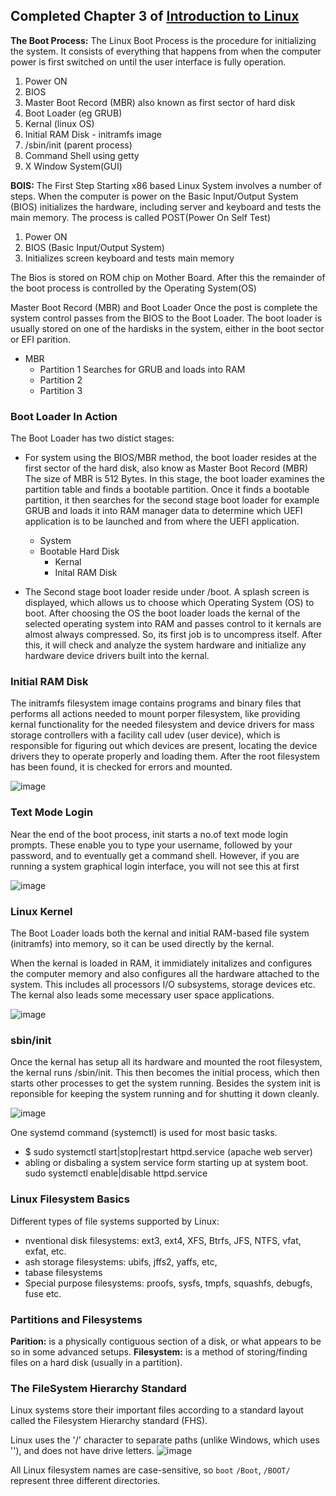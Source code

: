 ## Completed Chapter 3 of [Introduction to Linux](https://www.edx.org/course/introduction-to-linux)

**The Boot Process:** The Linux Boot Process is the procedure for initializing the system. It consists of everything that happens from when the computer power is first switched on until the user interface is fully operation.

1. Power ON
2. BIOS
3. Master Boot Record (MBR) also known as first sector of hard disk
4. Boot Loader (eg GRUB)
5. Kernal (linux OS)
6. Initial RAM Disk - initramfs image
7. /sbin/init (parent process)
8. Command Shell using getty
9. X Window System(GUI)

**BOIS:** The First Step Starting x86 based Linux System involves a number of steps. When the computer is power on the Basic Input/Output System (BIOS) initializes the hardware, including server and keyboard and tests the main memory. The process is called POST(Power On Self Test)

1. Power ON
2. BIOS (Basic Input/Output System)
3. Initializes screen keyboard and tests main memory

The Bios is stored on ROM chip on Mother Board. After this the remainder of the boot process is controlled by the Operating System(OS)

Master Boot Record (MBR) and Boot Loader Once the post is complete the system control passes from the BIOS to the Boot Loader. The boot loader is usually stored on one of the hardisks in the system, either in the boot sector or EFI parition.
* MBR
  - Partition 1 Searches for GRUB and loads into RAM
  - Partition 2
  - Partition 3

### Boot Loader In Action

The Boot Loader has two distict stages:

- For system using the BIOS/MBR method, the boot loader resides at the first sector of the hard disk, also know as Master Boot Record (MBR)
  The size of MBR is 512 Bytes. In this stage, the boot loader examines the partition table and finds a bootable partition. 
  Once it finds a bootable partition, it then searches for the second stage boot loader for example GRUB and loads it into RAM manager data to determine which UEFI application is to be launched and from where the UEFI application.

    - System
    - Bootable Hard Disk
      - Kernal
      - Inital RAM Disk
      
- The Second stage boot loader reside under /boot. 
  A splash screen is displayed, which allows us to choose which Operating System (OS) to boot. 
  After choosing the OS the boot loader loads the kernal of the selected operating system into RAM and passes control to it kernals are almost always compressed. 
  So, its first job is to uncompress itself. After this, it will check and analyze the system hardware and initialize any hardware device drivers built into the kernal.
  
### Initial RAM Disk
The initramfs filesystem image contains programs and binary files that performs all actions needed to mount porper filesystem, like providing kernal functionality for the needed filesystem and device drivers for mass storage controllers with a facility call udev (user device), which is responsible for figuring out which devices are present, locating the device drivers they to operate properly and loading them. After the root filesystem has been found, it is checked for errors and mounted.

![image](https://user-images.githubusercontent.com/74575612/150344398-69fe1901-2457-4311-abfa-5149e7a94661.png)

### Text Mode Login
Near the end of the boot process, init starts a no.of text mode login prompts. These enable you to type your username, followed by your password, and to eventually get a command shell. However, if you are running a system graphical login interface, you will not see this at first

![image](https://user-images.githubusercontent.com/74575612/150344500-7621dd96-2c41-4ea7-bace-f3a7c423cd5a.png)

### Linux Kernel
The Boot Loader loads both the kernal and initial RAM-based file system (initramfs) into memory, so it can be used directly by the kernal.

When the kernal is loaded in RAM, it immidiately initalizes and configures the computer memory and also configures all the hardware attached to the system. This includes all processors I/O subsystems, storage devices etc. The kernal also leads some mecessary user space applications.

![image](https://user-images.githubusercontent.com/74575612/150344633-0c8139a9-955d-4032-b397-dd12ee306e97.png)

### sbin/init
Once the kernal has setup all its hardware and mounted the root filesystem, the kernal runs /sbin/init. This then becomes the initial process, which then starts other processes to get the system running. Besides the system init is reponsible for keeping the system running and for shutting it down cleanly.

![image](https://user-images.githubusercontent.com/74575612/150344767-7673a20f-bb2c-4207-809b-8b567932b86e.png)

One systemd command (systemctl) is used for most basic tasks.

- $ sudo systemctl start|stop|restart httpd.service (apache web server)
- abling or disbaling a system service form starting up at system boot. sudo systemctl enable|disable httpd.service

### Linux Filesystem Basics
Different types of file systems supported by Linux:
- nventional disk filesystems: ext3, ext4, XFS, Btrfs, JFS, NTFS, vfat, exfat, etc.
- ash storage filesystems: ubifs, jffs2, yaffs, etc,
- tabase filesystems
- Special purpose filesystems: proofs, sysfs, tmpfs, squashfs, debugfs, fuse etc.

### Partitions and Filesystems
**Parition:** is a physically contiguous section of a disk, or what appears to be so in some advanced setups.
**Filesystem:** is a method of storing/finding files on a hard disk (usually in a partition).

### The FileSystem Hierarchy Standard
Linux systems store their important files according to a standard layout called the Filesystem Hierarchy standard (FHS).

Linux uses the '/' character to separate paths (unlike Windows, which uses '\'), and does not have drive letters.
![image](https://user-images.githubusercontent.com/74575612/150346586-a05bd43a-f3ac-4731-82ec-fc6e78f583ae.png)

All Linux filesystem names are case-sensitive, so `boot` `/Boot`, `/BOOT/` represent three different directories.

